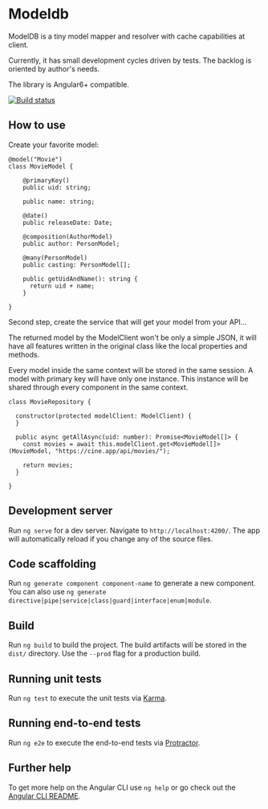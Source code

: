 # Modeldb

ModelDB is a tiny model mapper and resolver with cache capabilities at client.

Currently, it has small development cycles driven by tests. The backlog is oriented by author's needs.

The library is Angular6+ compatible.

[![Build status](https://dev.azure.com/iarly/modeldb/_apis/build/status/Publish)](https://dev.azure.com/iarly/modeldb/_build/latest?definitionId=1)


## How to use

Create your favorite model:

```
@model("Movie")
class MovieModel {

    @primaryKey()
    public uid: string;

    public name: string;

    @date()
    public releaseDate: Date;

    @composition(AuthorModel)
    public author: PersonModel;

    @many(PersonModel)
    public casting: PersonModel[];
    
    public getUidAndName(): string {
      return uid + name;
    }

}
```

Second step, create the service that will get your model from your API...

The returned model by the ModelClient won't be only a simple JSON, it will have all features written in the original class like the local properties and methods.

Every model inside the same context will be stored in the same session. 
A model with primary key will have only one instance. This instance will be shared through every component in the same context.

```
class MovieRepository {

  constructor(protected modelClient: ModelClient) {
  }
  
  public async getAllAsync(uid: number): Promise<MovieModel[]> {
    const movies = await this.modelClient.get<MovieModel[]>(MovieModel, "https://cine.app/api/movies/");
    
    return movies;
  }

}
```

## Development server

Run `ng serve` for a dev server. Navigate to `http://localhost:4200/`. The app will automatically reload if you change any of the source files.

## Code scaffolding

Run `ng generate component component-name` to generate a new component. You can also use `ng generate directive|pipe|service|class|guard|interface|enum|module`.

## Build

Run `ng build` to build the project. The build artifacts will be stored in the `dist/` directory. Use the `--prod` flag for a production build.

## Running unit tests

Run `ng test` to execute the unit tests via [Karma](https://karma-runner.github.io).

## Running end-to-end tests

Run `ng e2e` to execute the end-to-end tests via [Protractor](http://www.protractortest.org/).

## Further help

To get more help on the Angular CLI use `ng help` or go check out the [Angular CLI README](https://github.com/angular/angular-cli/blob/master/README.md).
